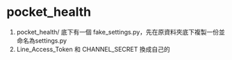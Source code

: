 # pocket_health
1. pocket_health/ 底下有一個 fake_settings.py，先在原資料夾底下複製一份並命名為settings.py
2. Line_Access_Token 和 CHANNEL_SECRET 換成自己的
